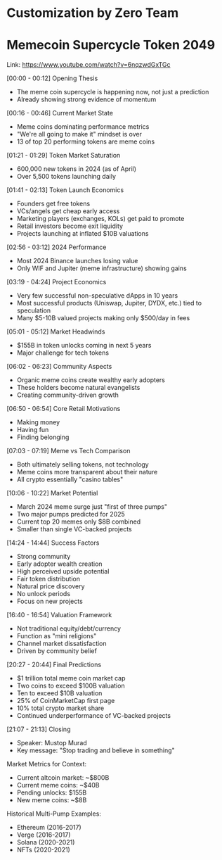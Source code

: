 # Customization by Zero Team

# Memecoin Supercycle Token 2049

Link: https://www.youtube.com/watch?v=6nqzwdGxTGc

[00:00 - 00:12] Opening Thesis
- The meme coin supercycle is happening now, not just a prediction
- Already showing strong evidence of momentum

[00:16 - 00:46] Current Market State
- Meme coins dominating performance metrics
- "We're all going to make it" mindset is over
- 13 of top 20 performing tokens are meme coins

[01:21 - 01:29] Token Market Saturation
- 600,000 new tokens in 2024 (as of April)
- Over 5,500 tokens launching daily

[01:41 - 02:13] Token Launch Economics
- Founders get free tokens
- VCs/angels get cheap early access
- Marketing players (exchanges, KOLs) get paid to promote
- Retail investors become exit liquidity
- Projects launching at inflated $10B valuations

[02:56 - 03:12] 2024 Performance
- Most 2024 Binance launches losing value
- Only WIF and Jupiter (meme infrastructure) showing gains

[03:19 - 04:24] Project Economics
- Very few successful non-speculative dApps in 10 years
- Most successful products (Uniswap, Jupiter, DYDX, etc.) tied to speculation
- Many $5-10B valued projects making only $500/day in fees

[05:01 - 05:12] Market Headwinds
- $155B in token unlocks coming in next 5 years
- Major challenge for tech tokens

[06:02 - 06:23] Community Aspects
- Organic meme coins create wealthy early adopters
- These holders become natural evangelists
- Creating community-driven growth

[06:50 - 06:54] Core Retail Motivations
- Making money
- Having fun
- Finding belonging

[07:03 - 07:19] Meme vs Tech Comparison
- Both ultimately selling tokens, not technology
- Meme coins more transparent about their nature
- All crypto essentially "casino tables"

[10:06 - 10:22] Market Potential
- March 2024 meme surge just "first of three pumps"
- Two major pumps predicted for 2025
- Current top 20 memes only $8B combined
- Smaller than single VC-backed projects

[14:24 - 14:44] Success Factors
- Strong community
- Early adopter wealth creation
- High perceived upside potential
- Fair token distribution
- Natural price discovery
- No unlock periods
- Focus on new projects

[16:40 - 16:54] Valuation Framework
- Not traditional equity/debt/currency
- Function as "mini religions"
- Channel market dissatisfaction
- Driven by community belief

[20:27 - 20:44] Final Predictions
- $1 trillion total meme coin market cap
- Two coins to exceed $100B valuation
- Ten to exceed $10B valuation
- 25% of CoinMarketCap first page
- 10% total crypto market share
- Continued underperformance of VC-backed projects

[21:07 - 21:13] Closing
- Speaker: Mustop Murad
- Key message: "Stop trading and believe in something"

Market Metrics for Context:
- Current altcoin market: ~$800B
- Current meme coins: ~$40B
- Pending unlocks: $155B
- New meme coins: ~$8B

Historical Multi-Pump Examples:
- Ethereum (2016-2017)
- Verge (2016-2017)
- Solana (2020-2021)
- NFTs (2020-2021)
